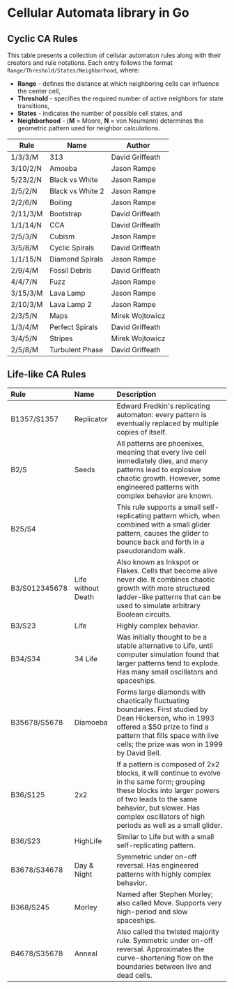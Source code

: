 # Cellular Automata library in Go

## Cyclic CA Rules

This table presents a collection of cellular automaton rules
along with their creators and rule notations. Each entry follows
the format `Range/Threshold/States/Neighborhood`, where:

- **Range** - defines the distance at which neighboring cells can influence the center cell,
- **Threshold** - specifies the required number of active neighbors for state transitions,
- **States** - indicates the number of possible cell states, and
- **Neighborhood** - (**M** = Moore, **N** = von Neumann) determines the geometric pattern used for neighbor calculations.

| Rule     | Name             | Author          |
| -------- | ---------------- | --------------- |
| 1/3/3/M  | 313              | David Griffeath |
| 3/10/2/N | Amoeba           | Jason Rampe     |
| 5/23/2/N | Black vs White   | Jason Rampe     |
| 2/5/2/N  | Black vs White 2 | Jason Rampe     |
| 2/2/6/N  | Boiling          | Jason Rampe     |
| 2/11/3/M | Bootstrap        | David Griffeath |
| 1/1/14/N | CCA              | David Griffeath |
| 2/5/3/N  | Cubism           | Jason Rampe     |
| 3/5/8/M  | Cyclic Spirals   | David Griffeath |
| 1/1/15/N | Diamond Spirals  | Jason Rampe     |
| 2/9/4/M  | Fossil Debris    | David Griffeath |
| 4/4/7/N  | Fuzz             | Jason Rampe     |
| 3/15/3/M | Lava Lamp        | Jason Rampe     |
| 2/10/3/M | Lava Lamp 2      | Jason Rampe     |
| 2/3/5/N  | Maps             | Mirek Wojtowicz |
| 1/3/4/M  | Perfect Spirals  | David Griffeath |
| 3/4/5/N  | Stripes          | Mirek Wojtowicz |
| 2/5/8/M  | Turbulent Phase  | David Griffeath |

## Life-like CA Rules

| Rule          | Name               | Description                                                                                                                                                                                                                                     |
| :------------ | :----------------- | :---------------------------------------------------------------------------------------------------------------------------------------------------------------------------------------------------------------------------------------------- |
| B1357/S1357   | Replicator         | Edward Fredkin's replicating automaton: every pattern is eventually replaced by multiple copies of itself.                                                                                                                                      |
| B2/S          | Seeds              | All patterns are phoenixes, meaning that every live cell immediately dies, and many patterns lead to explosive chaotic growth. However, some engineered patterns with complex behavior are known.                                               |
| B25/S4        |                    | This rule supports a small self-replicating pattern which, when combined with a small glider pattern, causes the glider to bounce back and forth in a pseudorandom walk.                                                                        |
| B3/S012345678 | Life without Death | Also known as Inkspot or Flakes. Cells that become alive never die. It combines chaotic growth with more structured ladder-like patterns that can be used to simulate arbitrary Boolean circuits.                                               |
| B3/S23        | Life               | Highly complex behavior.                                                                                                                                                                                                                        |
| B34/S34       | 34 Life            | Was initially thought to be a stable alternative to Life, until computer simulation found that larger patterns tend to explode. Has many small oscillators and spaceships.                                                                      |
| B35678/S5678  | Diamoeba           | Forms large diamonds with chaotically fluctuating boundaries. First studied by Dean Hickerson, who in 1993 offered a $50 prize to find a pattern that fills space with live cells; the prize was won in 1999 by David Bell.                     |
| B36/S125      | 2x2                | If a pattern is composed of 2x2 blocks, it will continue to evolve in the same form; grouping these blocks into larger powers of two leads to the same behavior, but slower. Has complex oscillators of high periods as well as a small glider. |
| B36/S23       | HighLife           | Similar to Life but with a small self-replicating pattern.                                                                                                                                                                                      |
| B3678/S34678  | Day & Night        | Symmetric under on-off reversal. Has engineered patterns with highly complex behavior.                                                                                                                                                          |
| B368/S245     | Morley             | Named after Stephen Morley; also called Move. Supports very high-period and slow spaceships.                                                                                                                                                    |
| B4678/S35678  | Anneal             | Also called the twisted majority rule. Symmetric under on-off reversal. Approximates the curve-shortening flow on the boundaries between live and dead cells.                                                                                   |